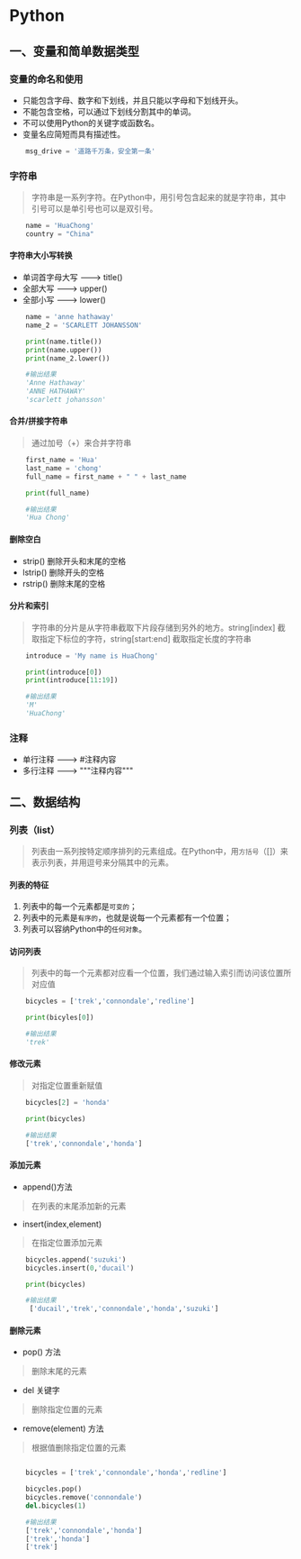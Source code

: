 # Python

## 一、变量和简单数据类型

### 变量的命名和使用

- 只能包含字母、数字和下划线，并且只能以字母和下划线开头。
- 不能包含空格，可以通过下划线分割其中的单词。
- 不可以使用Python的关键字或函数名。
- 变量名应简短而具有描述性。

```python
    msg_drive = '道路千万条，安全第一条'
```

### 字符串

> 字符串是一系列字符。在Python中，用引号包含起来的就是字符串，其中引号可以是单引号也可以是双引号。

```python
    name = 'HuaChong'
    country = "China"
```

#### 字符串大小写转换

- 单词首字母大写 ---> title()
- 全部大写 ---> upper()
- 全部小写 ---> lower()

```python
    name = 'anne hathaway'
    name_2 = 'SCARLETT JOHANSSON'

    print(name.title())
    print(name.upper())
    print(name_2.lower())

    #输出结果
    'Anne Hathaway'
    'ANNE HATHAWAY'
    'scarlett johansson'

```

#### 合并/拼接字符串

>通过加号（+）来合并字符串

```python
    first_name = 'Hua'
    last_name = 'chong'
    full_name = first_name + " " + last_name

    print(full_name)

    #输出结果
    'Hua Chong'
```

#### 删除空白

- strip() 删除开头和末尾的空格
- lstrip() 删除开头的空格
- rstrip() 删除末尾的空格

#### 分片和索引

>字符串的分片是从字符串截取下片段存储到另外的地方。string[index] 截取指定下标位的字符，string[start:end] 截取指定长度的字符串

```python
    introduce = 'My name is HuaChong'

    print(introduce[0])
    print(introduce[11:19])

    #输出结果
    'M'
    'HuaChong'
```

### 注释

- 单行注释 ---> #注释内容
- 多行注释 ---> """注释内容"""

## 二、数据结构

### 列表（list）

>列表由一系列按特定顺序排列的元素组成。在Python中，用`方括号`（[]）来表示列表，并用逗号来分隔其中的元素。

#### 列表的特征

1. 列表中的每一个元素都是`可变的`；
2. 列表中的元素是`有序的`，也就是说每一个元素都有一个位置；
3. 列表可以容纳Python中的`任何对象`。

#### 访问列表

>列表中的每一个元素都对应看一个位置，我们通过输入索引而访问该位置所对应值

```python
    bicycles = ['trek','connondale','redline']

    print(bicyles[0])

    #输出结果
    'trek'
```

#### 修改元素

>对指定位置重新赋值

```python
    bicycles[2] = 'honda'

    print(bicycles)

    #输出结果
    ['trek','connondale','honda']
```

#### 添加元素

- append()方法

>在列表的末尾添加新的元素

- insert(index,element)

>在指定位置添加元素

```python
    bicycles.append('suzuki')
    bicycles.insert(0,'ducail')

    print(bicycles)

    #输出结果
     ['ducail','trek','connondale','honda','suzuki']
```

#### 删除元素

- pop() 方法

>删除末尾的元素

- del 关键字

>删除指定位置的元素

- remove(element) 方法

>根据值删除指定位置的元素

```python

    bicycles = ['trek','connondale','honda','redline']

    bicycles.pop()
    bicycles.remove('connondale')
    del.bicycles(1)

    #输出结果
    ['trek','connondale','honda']
    ['trek','honda']
    ['trek']

```